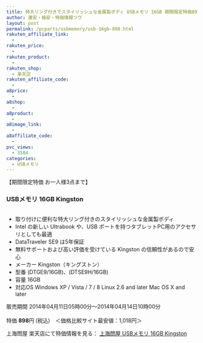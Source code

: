 ```yaml
---
title: 特大リング付きでスタイリッシュな金属製ボディ USBメモリ 16GB 期間限定特価898円！
author: 激安・格安・特価情報ツウ
layout: post
permalink: /pcparts/usbmemory/usb-16gb-898.html
rakuten_affiliate_link:
  - 
rakuten_price:
  - 
rakuten_product:
  - 
rakuten_shop:
  - 楽天店
rakuten_affiliate_code:
  - 
a8price:
  - 
a8shop:
  - 
a8product:
  - 
a8image_link:
  - 
a8affiliate_code:
  - 
pvc_views:
  - 3584
categories:
  - USBメモリ
---
```

【期間限定特価 お一人様3点まで】  


### USBメモリ 16GB Kingston

<div class="img-bg2 img_L">
  <a href="http://hb.afl.rakuten.co.jp/hgc/032ab3e9.5b793415.039e5bec.4fa1c071/?pc=http%3a%2f%2fitem.rakuten.co.jp%2fdonya%2fmt2013062102%2f%3fscid%3daf_link_img&m=http%3a%2f%2fm.rakuten.co.jp%2fdonya%2fi%2f10930944%2f" target="_blank"><img src="http://hbb.afl.rakuten.co.jp/hgb/?pc=http%3a%2f%2fthumbnail.image.rakuten.co.jp%2f%400_mall%2fdonya%2fcabinet%2fflashitem3%2fmt2013062102-0.jpg%3f_ex%3d128x128&m=http%3a%2f%2fthumbnail.image.rakuten.co.jp%2f%400_mall%2fdonya%2fcabinet%2fflashitem3%2fmt2013062102-0.jpg" border="0" title="" alt="" /></a>
</div>

<!--more-->

  * 取り付けに便利な特大リング付きのスタイリッシュな金属製ボディ
  * Intel の新しい Ultrabook や、USB ポートを持つタブレットPC用のアクセサリとしても最適
  * DataTraveler SE9 は5年保証
  * 無料サポートおよび高い評価を受けている Kingston の信頼性があるので安心
  * メーカー Kingston（キングストン）
  * 型番 (DTGE9/16GB)、(DTSE9H/16GB)
  * 容量 16GB
  * 対応OS Windows XP / Vista / 7 / 8 Linux 2.6 and later Mac OS X and later

販売期間 2014年04月11日05時00分～2014年04月14日10時00分  
<br clear="all" />特価 <span class="tokka-price"><strong>898</strong></span>円 (税込)　＜価格比較サイト最安値：1,018円＞

上海問屋 楽天店にて特価情報を見る： <a href="http://hb.afl.rakuten.co.jp/hgc/032ab3e9.5b793415.039e5bec.4fa1c071/?pc=http%3a%2f%2fitem.rakuten.co.jp%2fdonya%2fmt2013062102%2f%3fscid%3daf_link_img&m=http%3a%2f%2fm.rakuten.co.jp%2fdonya%2fi%2f10930944%2f" target="_blank"><span class="fs150p">上海問屋 USBメモリ 16GB Kingston</span></a>
